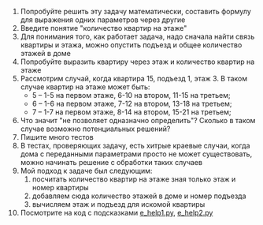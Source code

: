 1. Попробуйте решить эту задачу математически, составить формулу для выражения одних параметров через другие
2. Введите понятие "количество квартир на этаже"
3. Для понимания того, как работает задача, надо сначала найти связь квартиры и этажа,
   можно опустить подъезд и общее количество этажей в доме
4. Попробуйте выразить квартиру через этаж и количество квартир на этаже
5. Рассмотрим случай, когда квартира 15, подъезд 1, этаж 3.
   В таком случае квартир на этаже может быть:
   - 5 – 1-5 на первом этаже, 6-10 на втором, 11-15 на третьем;
   - 6 – 1-6 на первом этаже, 7-12 на втором, 13-18 на третьем;
   - 7 – 1-7 на первом этаже, 8-14 на втором, 15-21 на третьем;
5. Что значит "не позволяет одназначно определить"? Сколько в таком случае возможно потенциальных решений?
6. Пишите много тестов
7. В тестах, проверяющих задачу, есть хитрые краевые случаи, когда дома с переданными параметрами просто не может существовать,
   можно начинать решение с обработки таких случаев
8. Мой подход к задаче был следующим:
   1. посчитать количество квартир на этаже зная только этаж и номер квартиры
   2. добавляем сюда количество этажей в доме и номер подъезда
   3. вычисляем этаж и подъезд для искомой квартиры
9. Посмотрите на код с подсказками [e_help1.py](./e_help1.py), [e_help2.py](./e_help2.py)
